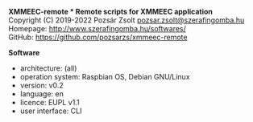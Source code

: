 **XMMEEC-remote * Remote scripts for XMMEEC application**  
Copyright (C) 2019-2022 Pozsár Zsolt <pozsar.zsolt@szerafingomba.hu>  
Homepage: <http://www.szerafingomba.hu/softwares/>  
GitHub: <https://github.com/pozsarzs/xmmeec-remote>

**Software**

 - architecture:       (all)
 - operation system:   Raspbian OS, Debian GNU/Linux
 - version:            v0.2
 - language:           en
 - licence:            EUPL v1.1
 - user interface:     CLI
